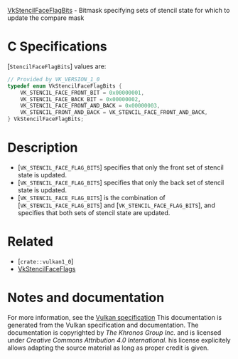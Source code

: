 [VkStencilFaceFlagBits](https://www.khronos.org/registry/vulkan/specs/1.3-extensions/man/html/VkStencilFaceFlagBits.html) - Bitmask specifying sets of stencil state for which to update the compare mask

# C Specifications
[`StencilFaceFlagBits`] values are:
```c
// Provided by VK_VERSION_1_0
typedef enum VkStencilFaceFlagBits {
    VK_STENCIL_FACE_FRONT_BIT = 0x00000001,
    VK_STENCIL_FACE_BACK_BIT = 0x00000002,
    VK_STENCIL_FACE_FRONT_AND_BACK = 0x00000003,
    VK_STENCIL_FRONT_AND_BACK = VK_STENCIL_FACE_FRONT_AND_BACK,
} VkStencilFaceFlagBits;
```

# Description
- [`VK_STENCIL_FACE_FLAG_BITS`] specifies that only the front set of stencil state is updated.
- [`VK_STENCIL_FACE_FLAG_BITS`] specifies that only the back set of stencil state is updated.
- [`VK_STENCIL_FACE_FLAG_BITS`] is the combination of [`VK_STENCIL_FACE_FLAG_BITS`] and [`VK_STENCIL_FACE_FLAG_BITS`], and specifies that both sets of stencil state are updated.

# Related
- [`crate::vulkan1_0`]
- [VkStencilFaceFlags]()

# Notes and documentation
For more information, see the [Vulkan specification](https://www.khronos.org/registry/vulkan/specs/1.3-extensions/html/vkspec.html)
This documentation is generated from the Vulkan specification and documentation.
The documentation is copyrighted by *The Khronos Group Inc.* and is licensed under *Creative Commons Attribution 4.0 International*.
his license explicitely allows adapting the source material as long as proper credit is given.
        